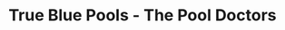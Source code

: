 ---
title: "True Blue Pools - The Pool Doctors"
url: /lexington/true-blue-pools-the-pool-doctors/
shop: swimming pool
---